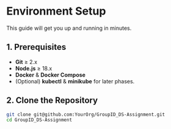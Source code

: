 # Environment Setup

This guide will get you up and running in minutes.

## 1. Prerequisites

- **Git** ≥ 2.x  
- **Node.js** ≥ 18.x  
- **Docker** & **Docker Compose**  
- (Optional) **kubectl** & **minikube** for later phases.

## 2. Clone the Repository

```bash
git clone git@github.com:YourOrg/GroupID_DS-Assignment.git
cd GroupID_DS-Assignment
